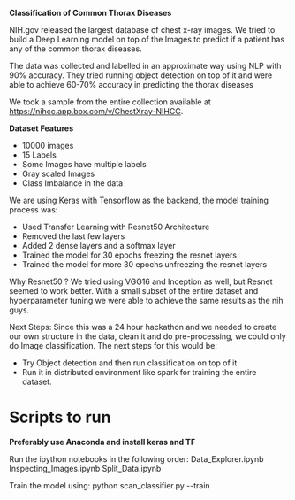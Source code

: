 **Classification of Common Thorax Diseases**

NIH.gov released the largest database of chest x-ray images. We tried to build a Deep Learning model on top of the Images to predict if a patient has any of the common thorax diseases.

The data was collected and labelled in an approximate way using NLP with 90% accuracy. They tried running object detection on top of it and were able to achieve 60-70% accuracy in predicting the thorax diseases

We took a sample from the entire collection available at https://nihcc.app.box.com/v/ChestXray-NIHCC.

**Dataset Features**
 - 10000 images
 - 15 Labels
 - Some Images have multiple labels
 - Gray scaled Images
 - Class Imbalance in the data

We are using Keras with Tensorflow as the backend, the model training process was:

 - Used Transfer Learning with Resnet50 Architecture
 - Removed the last few layers
 - Added 2 dense layers and a softmax layer
 - Trained the model for 30 epochs freezing the resnet layers
 - Trained the model for more 30 epochs unfreezing the resnet layers

Why Resnet50 ? We tried using VGG16 and Inception as well, but Resnet seemed to work better.
With a small subset of the entire dataset and hyperparameter tuning we were able to achieve the same results as the nih guys.

Next Steps:
Since this was a 24 hour hackathon and we needed to create our own structure in the data, clean it and do pre-processing, we could only do Image classification. The next steps for this would be:
- Try Object detection and then run classification on top of it
- Run it in distributed environment like spark for training the entire dataset.

Scripts to run
==============
**Preferably use Anaconda and install keras and TF**

Run the ipython notebooks in the following order:
Data_Explorer.ipynb
Inspecting_Images.ipynb
Split_Data.ipynb

Train the model using:
python scan_classifier.py --train
